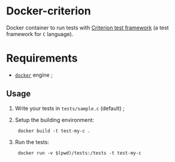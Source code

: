 # Docker-criterion

Docker container to run tests with [Criterion test framework](https://github.com/Snaipe/Criterion) (a test framework for `C` language).

# Requirements

* [`docker`](https://docs.docker.com/engine/installation/) engine ;

## Usage

1. Write your tests in `tests/sample.c` (default) ;
1. Setup the building environment:

        docker build -t test-my-c .
        
1. Run the tests:

        docker run -v $(pwd)/tests:/tests -t test-my-c